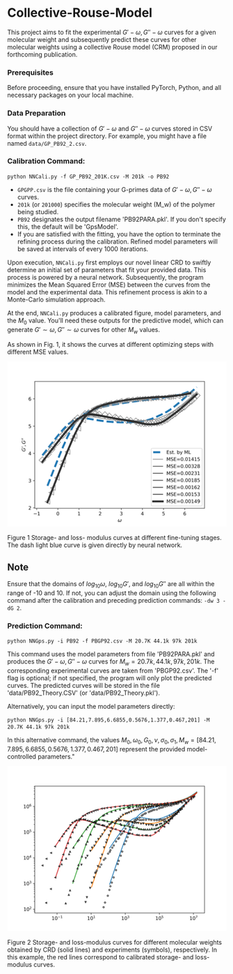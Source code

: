 # Collective-Rouse-Model
This project aims to fit the experimental $G'-\omega,G''-\omega$ curves for a given molecular weight and subsequently predict these curves for other molecular weights using a collective Rouse model (CRM) proposed in our forthcoming publication.

### Prerequisites

Before proceeding, ensure that you have installed PyTorch, Python, and all necessary packages on your local machine.

### Data Preparation

You should have a collection of $G'-\omega$ and $G''-\omega$ curves stored in CSV format within the project directory. For example, you might have a file named `data/GP_PB92_2.csv`.

### Calibration Command:

```
python NNCali.py -f GP_PB92_201K.csv -M 201k -o PB92
```

- `GPGPP.csv` is the file containing your G-primes data of $G'-\omega,G''-\omega$ curves.
- `201k` (or `201000`) specifies the molecular weight (M_w) of the polymer being studied.
- `PB92` designates the output filename 'PB92PARA.pkl'. If you don't specify this, the default will be 'GpsModel'.
- If you are satisfied with the fitting, you have the option to terminate the refining process during the calibration. Refined model parameters will be saved at intervals of every 1000 iterations.

Upon execution, `NNCali.py` first employs our novel linear CRD to swiftly determine an initial set of parameters that fit your provided data. This process is powered by a neural network. Subsequently, the program minimizes the Mean Squared Error (MSE) between the curves from the model and the experimental data. This refinement process is akin to a Monte-Carlo simulation approach.

At the end, `NNCali.py` produces a calibrated figure, model parameters, and the $M_0$ value. You'll need these outputs for the predictive model, which can generate $G'\sim\omega,G''\sim\omega$ curves for other $M_w$ values.

As shown in Fig. 1, it shows the curves at different optimizing steps with different MSE values.

![fig1](PB92_MSEs.png)

Figure 1 Storage- and loss- modulus curves at different fine-tuning stages. The dash light blue curve is given directly by neural network.

## Note

Ensure that the domains of $log_{10}\omega$, $log_{10}G'$, and $log_{10}G''$ are all within the range of -10 and 10. If not, you can adjust the domain using the following command after the calibration and preceding prediction commands: `-dw 3 -dG 2`.



### Prediction Command:

```
python NNGps.py -i PB92 -f PBGP92.csv -M 20.7K 44.1k 97k 201k
```

This command uses the model parameters from file 'PB92PARA.pkl' and produces the $G'-\omega,G''-\omega$ curves for $M_w=20.7k, 44.1k, 97k, 201k$. The corresponding experimental curves are taken from 'PBGP92.csv'. The '-f' flag is optional; if not specified, the program will only plot the predicted curves. The predicted curves will be stored in the file 'data/PB92_Theory.CSV' (or 'data/PB92_Theory.pkl').

Alternatively, you can input the model parameters directly:

```
python NNGps.py -i [84.21,7.895,6.6855,0.5676,1.377,0.467,201] -M 20.7K 44.1k 97k 201k
```

In this alternative command, the values 
$M_0,\omega_0,G_0,\nu,\sigma_0,\sigma_1,M_w=[84.21,7.895,6.6855,0.5676,1.377,0.467,201]$ represent the provided model-controlled parameters."

![fig2](PB92.png)

Figure 2 Storage- and loss-modulus curves for different molecular weights obtained by CRD (solid lines) and experiments (symbols), respectively. In this example, the red lines correspond to calibrated storage- and loss-modulus curves.
